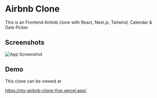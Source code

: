 
# Airbnb Clone

This is an Frontend Airbnb clone with React, Next.js, Tailwind, Calendar & Date Picker

## Screenshots

![App Screenshot](/public/Screenshot_Airbnb.png)


## Demo

This clone can be viewed at

https://my-airbnb-clone-five.vercel.app/
